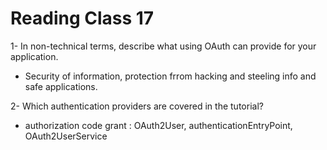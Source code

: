 # Reading Class 17

1- In non-technical terms, describe what using OAuth can provide for your application.

- Security of information, protection frrom hacking and steeling info and safe applications.

2- Which authentication providers are covered in the tutorial?

- authorization code grant : OAuth2User, authenticationEntryPoint, OAuth2UserService


